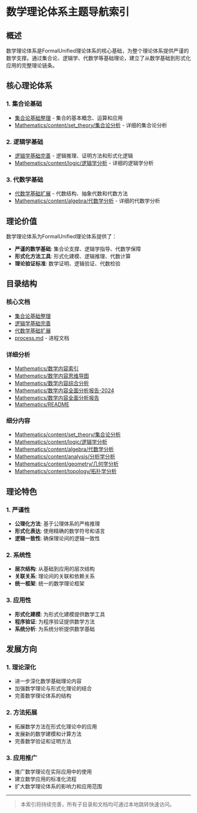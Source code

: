 # 数学理论体系主题导航索引

## 概述

数学理论体系是FormalUnified理论体系的核心基础，为整个理论体系提供严谨的数学支撑。通过集合论、逻辑学、代数学等基础理论，建立了从数学基础到形式化应用的完整理论链条。

## 核心理论体系

### 1. 集合论基础

- [集合论基础整理](集合论基础整理.md) - 集合的基本概念、运算和应用
- [Mathematics/content/set_theory/集合论分析](Mathematics/content/set_theory/) - 详细的集合论分析

### 2. 逻辑学基础

- [逻辑学基础完善](逻辑学基础完善.md) - 逻辑推理、证明方法和形式化逻辑
- [Mathematics/content/logic/逻辑学分析](Mathematics/content/logic/) - 详细的逻辑学分析

### 3. 代数学基础

- [代数学基础扩展](代数学基础扩展.md) - 代数结构、抽象代数和代数方法
- [Mathematics/content/algebra/代数学分析](Mathematics/content/algebra/) - 详细的代数学分析

## 理论价值

数学理论体系为FormalUnified理论体系提供了：

- **严谨的数学基础**: 集合论支撑、逻辑学指导、代数学保障
- **形式化方法工具**: 形式化建模、逻辑推理、代数计算
- **理论验证标准**: 数学证明、逻辑验证、代数检验

## 目录结构

### 核心文档

- [集合论基础整理](集合论基础整理.md)
- [逻辑学基础完善](逻辑学基础完善.md)
- [代数学基础扩展](代数学基础扩展.md)
- [process.md](process.md) - 进程文档

### 详细分析

- [Mathematics/数学内容索引](Mathematics/数学内容索引.md)
- [Mathematics/数学内容思维导图](Mathematics/数学内容思维导图.md)
- [Mathematics/数学内容综合分析](Mathematics/数学内容综合分析.md)
- [Mathematics/数学内容全面分析报告-2024](Mathematics/数学内容全面分析报告-2024.md)
- [Mathematics/数学内容全面分析报告](Mathematics/数学内容全面分析报告.md)
- [Mathematics/README](Mathematics/README.md)

### 细分内容

- [Mathematics/content/set_theory/集合论分析](Mathematics/content/set_theory/)
- [Mathematics/content/logic/逻辑学分析](Mathematics/content/logic/)
- [Mathematics/content/algebra/代数学分析](Mathematics/content/algebra/)
- [Mathematics/content/analysis/分析学分析](Mathematics/content/analysis/)
- [Mathematics/content/geometry/几何学分析](Mathematics/content/geometry/)
- [Mathematics/content/topology/拓扑学分析](Mathematics/content/topology/)

## 理论特色

### 1. 严谨性

- **公理化方法**: 基于公理体系的严格推理
- **形式化表达**: 使用精确的数学符号和语言
- **逻辑一致性**: 确保理论间的逻辑一致性

### 2. 系统性

- **层次结构**: 从基础到应用的层次结构
- **关联关系**: 理论间的关联和依赖关系
- **统一框架**: 统一的数学理论框架

### 3. 应用性

- **形式化建模**: 为形式化建模提供数学工具
- **程序验证**: 为程序验证提供数学方法
- **系统分析**: 为系统分析提供数学基础

## 发展方向

### 1. 理论深化

- 进一步深化数学基础理论内容
- 加强数学理论与形式化理论的结合
- 完善数学理论体系的结构

### 2. 方法拓展

- 拓展数学方法在形式化理论中的应用
- 发展新的数学建模和计算方法
- 完善数学验证和证明方法

### 3. 应用推广

- 推广数学理论在实际应用中的使用
- 建立数学应用的标准化流程
- 扩大数学理论体系的影响力和应用范围

---

> 本索引将持续完善，所有子目录和文档均可通过本地跳转快速访问。
